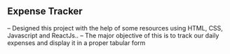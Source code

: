 ## Expense Tracker

– Designed this project with the help of some resources using HTML, CSS, Javascript and ReactJs..
– The major objective of this is to track our daily expenses and display it in a proper tabular form
